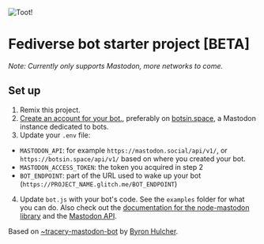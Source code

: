 ![Toot!](https://cdn.glitch.com/f44e0bef-fc19-4942-a12f-61c6eef11180%2Fimg-wide.png?1532633679042)

# Fediverse bot starter project [BETA]

*Note: Currently only supports Mastodon, more networks to come.*

## Set up

1. Remix this project.
2. [Create an account for your bot.](https://botwiki.org/resource/tutorial/how-to-make-a-mastodon-botsin-space-app-bot/), preferably on [botsin.space](http://botsin.space), a Mastodon instance dedicated to bots.
3. Update your `.env` file:

- `MASTODON_API`: for example `https://mastodon.social/api/v1/`, or `https://botsin.space/api/v1/` based on where you created your bot.
- `MASTODON_ACCESS_TOKEN`: the token you acquired in step 2
- `BOT_ENDPOINT`: part of the URL used to wake up your bot (`https://PROJECT_NAME.glitch.me/BOT_ENDPOINT`)


4. Update `bot.js` with your bot's code. See the `examples` folder for what you can do. Also check out the [documentation for the node-mastodon library](https://github.com/jhayley/node-mastodon) and the [Mastodon API](https://github.com/tootsuite/documentation/blob/master/Using-the-API/API.md).


Based on [~tracery-mastodon-bot](https://glitch.com/~tracery-mastodon-bot) by [Byron Hulcher](http://twitter.com/hypirlink).
